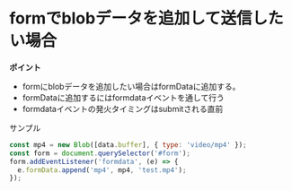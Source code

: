 # formでblobデータを追加して送信したい場合

**ポイント**

+ formにblobデータを追加したい場合はformDataに追加する。
+ formDataに追加するにはformdataイベントを通して行う
+ formdataイベントの発火タイミングはsubmitされる直前

サンプル

```js
const mp4 = new Blob([data.buffer], { type: 'video/mp4' });
const form = document.querySelector('#form');
form.addEventListener('formdata', (e) => {
  e.formData.append('mp4', mp4, 'test.mp4');
});
```
